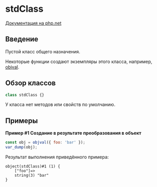 # stdClass

[Документация на php.net](https://www.php.net/manual/ru/class.stdclass.php)

## Введение

Пустой класс общего назначения.

Некоторые функции создают экземпляры этого класса, например,
[objval](../../../funcref/vartype/var/other/objval.md).

## Обзор классов

```js
class stdClass {}
```

У класса нет методов или свойств по умолчанию.

## Примеры

**Пример #1 Создание в результате преобразования в объект**

```js
const obj = objval({ foo: 'bar' });
var_dump(obj);
```

Результат выполнения приведённого примера:

    object(stdClass)#1 (1) {
    	["foo"]=>
    	string(3) "bar"
    }
